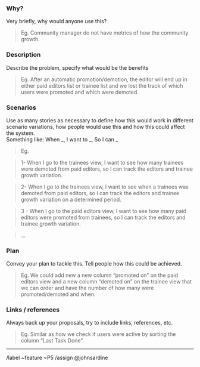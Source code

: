 ### Why?
Very briefly, why would anyone use this?
> Eg. Community manager do not have metrics of how the community growth.

### Description
Describe the problem, specify what would be the benefits

> Eg. After an automatic promotion/demotion, the editor will end up in either paid editors list or trainee list and we lost the track of which users were promoted and which were demoted.

### Scenarios
Use as many stories as necessary to define how this would work in different scenario variations, how people would use this and how this could affect the system.  
Something like: When _, I want to _, So I can _

> Eg.

> 1- When I go to the trainees view, I want to see how many trainees were demoted from paid editors, so I can track the editors and trainee growth variation.

> 2- When I go to the trainees view, I want to see when a trainees was demoted from paid editors, so I can track the editors and trainee growth variation on a determined period.

> 3 - When I go to the paid editors view, I want to see how many paid editors were promoted from trainees, so I can track the editors and trainee growth variation.

> ...

### Plan
Convey your plan to tackle this. Tell people how this could be achieved.
> Eg. We could add new a new column “promoted on” on the paid editors view and a new column “demoted on” on the trainee view that we can order and have the number of how many were promoted/demoted and when.

### Links / references
Always back up your proposals, try to include links, references, etc.
> Eg. Similar as how we check if users were active by sorting the column “Last Task Done”.


----
/label ~feature ~P5
/assign @johnsardine
